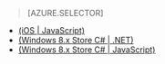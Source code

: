 
> [AZURE.SELECTOR]
- [(iOS | JavaScript)](/documentation/articles/mobile-services-javascript-backend-ios-push-notifications-app-users/)
- [(Windows 8.x Store C# | .NET)](/documentation/articles/mobile-services-dotnet-backend-windows-store-dotnet-push-notifications-app-users/)
- [(Windows 8.x Store C# | JavaScript)](/documentation/articles/mobile-services-javascript-backend-windows-store-dotnet-push-notifications-app-users/)


